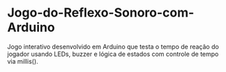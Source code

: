 # Jogo-do-Reflexo-Sonoro-com-Arduino
Jogo interativo desenvolvido em Arduino que testa o tempo de reação do jogador usando LEDs, buzzer e lógica de estados com controle de tempo via millis().
